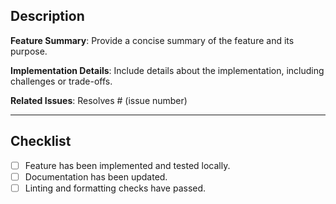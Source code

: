 ## Description
**Feature Summary**: Provide a concise summary of the feature and its purpose.

**Implementation Details**: Include details about the implementation, including challenges or trade-offs.

**Related Issues**: Resolves # (issue number)

---

## Checklist
- [ ] Feature has been implemented and tested locally.
- [ ] Documentation has been updated.
- [ ] Linting and formatting checks have passed.
